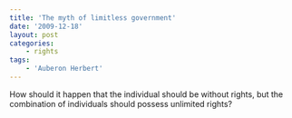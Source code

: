 ```yaml
---
title: 'The myth of limitless government'
date: '2009-12-18'
layout: post
categories:
    - rights
tags:
    - 'Auberon Herbert'
---
```


How should it happen that the individual should be without rights, but the combination of individuals should possess unlimited rights?